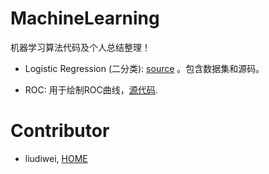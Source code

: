 # MachineLearning

机器学习算法代码及个人总结整理！

- Logistic Regression (二分类):  [source](https://github.com/csuldw/MachineLearning/tree/master/Logistic%20Regression) 。包含数据集和源码。

- ROC: 用于绘制ROC曲线，[源代码](https://github.com/csuldw/MachineLearning/tree/master/ROC).

# Contributor

- liudiwei, [HOME](http://csuldw.github.io)